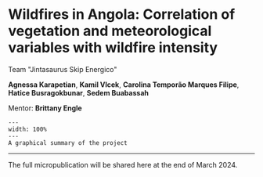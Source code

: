 # Wildfires in Angola: Correlation of vegetation and meteorological variables with wildfire intensity

Team "Jintasaurus Skip Energico"

**Agnessa Karapetian**, **Kamil Vlcek**, **Carolina Temporão Marques Filipe**, **Hatice Busragokbunar**, **Sedem Buabassah**

Mentor: **Brittany Engle**

```{figure} project14_summary.png
---
width: 100%
---
A graphical summary of the project
```
---
The full micropublication will be shared here at the end of March 2024.